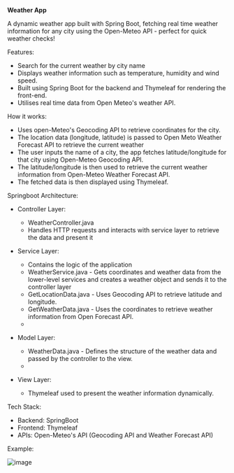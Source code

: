 **Weather App**

A dynamic weather app built with Spring Boot, fetching real time weather information for any city using the Open-Meteo API - perfect for quick weather checks!

Features:
- Search for the current weather by city name
- Displays weather information such as temperature, humidity and wind speed.
- Built using Spring Boot for the backend and Thymeleaf for rendering the front-end.
- Utilises real time data from Open Meteo's weather API.

How it works:

- Uses open-Meteo's Geocoding API to retrieve coordinates for the city.
- The location data (longitude, latitude) is passed to Open Meto Weather Forecast API to retrieve the current weather
- The user inputs the name of a city, the app fetches latitude/longitude for that city using Open-Meteo Geocoding API.
- The latitude/longitude is then used to retrieve the current weather information from Open-Meteo Weather Forecast API.
- The fetched data is then displayed using Thymeleaf.

Springboot Architecture:
- Controller Layer:
  - WeatherController.java
  - Handles HTTP requests and interacts with service layer to retrieve the data and present it
  
 - Service Layer:
   - Contains the logic of the application
   - WeatherService.java - Gets coordinates and weather data from the lower-level services and creates a weather object and sends it to the controller layer
   - GetLocationData.java - Uses Geocoding API to retrieve latitude and longitude.
   - GetWeatherData.java - Uses the coordinates to retrieve weather information from Open Forecast API.
   - 
- Model Layer:
  - WeatherData.java - Defines the structure of the weather data and passed by the controller to the view.
  - 
- View Layer:
    - Thymeleaf used to present the weather information dynamically.
     
Tech Stack:
- Backend: SpringBoot
- Frontend: Thymeleaf
- APIs: Open-Meteo's API (Geocoding API and Weather Forecast API)

Example:

![image](https://github.com/user-attachments/assets/a119dd0e-206c-4a81-8dab-66e19f9a6584)
